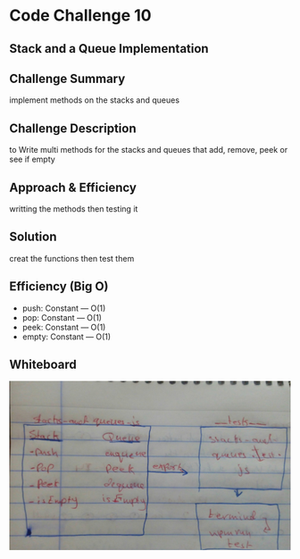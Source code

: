 # Code Challenge 10

## Stack and a Queue Implementation

## Challenge Summary
implement methods on the stacks and queues

## Challenge Description
to Write multi methods for the  stacks and queues that add, remove, peek or see if empty

## Approach & Efficiency
writting the methods then testing it

## Solution
creat the functions then test them

## Efficiency (Big O)
- push: Constant — O(1)
- pop: Constant — O(1)
- peek: Constant — O(1)
- empty: Constant — O(1)

## Whiteboard 
![](img/challeng10.jpg)